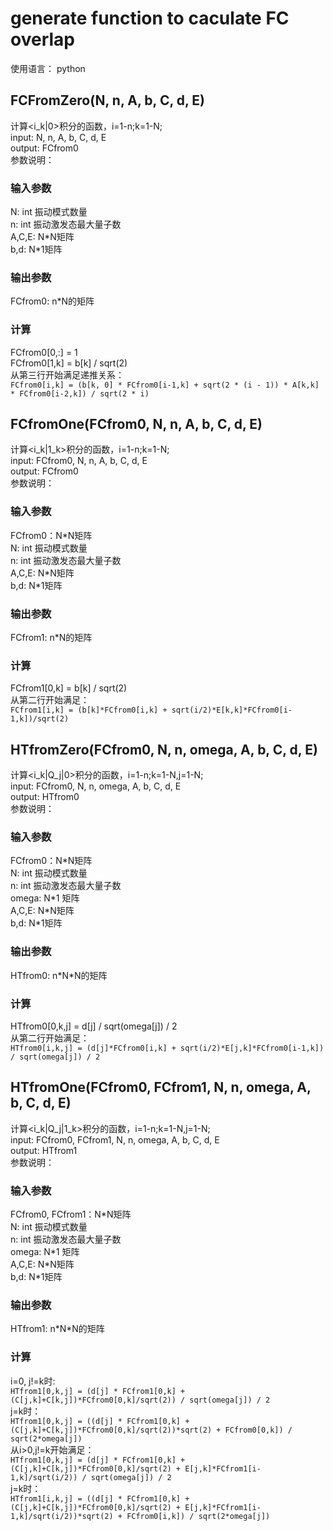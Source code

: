 # generate function to caculate FC overlap
使用语言： python
## FCFromZero(N, n, A, b, C, d, E)
计算<i_k|0>积分的函数，i=1-n;k=1-N; <br>
input: N, n, A, b, C, d, E <br>
output: FCfrom0 <br>
参数说明： <br>
### 输入参数
N: int 振动模式数量 <br>
n: int 振动激发态最大量子数 <br>
A,C,E: N\*N矩阵 <br>
b,d: N\*1矩阵 <br>
### 输出参数
FCfrom0: n\*N的矩阵
### 计算
FCfrom0[0,:] = 1 <br>
FCfrom0[1,k] = b[k] / sqrt(2) <br>
从第三行开始满足递推关系：<br>
`FCfrom0[i,k] = (b[k, 0] * FCfrom0[i-1,k] + sqrt(2 * (i - 1)) * A[k,k] * FCfrom0[i-2,k]) / sqrt(2 * i)`

## FCfromOne(FCfrom0, N, n, A, b, C, d, E)
计算<i_k|1_k>积分的函数，i=1-n;k=1-N; <br>
input: FCfrom0, N, n, A, b, C, d, E <br>
output: FCfrom0 <br>
参数说明： <br>
### 输入参数
FCfrom0：N*N矩阵 <br>
N: int 振动模式数量 <br>
n: int 振动激发态最大量子数 <br>
A,C,E: N\*N矩阵 <br>
b,d: N\*1矩阵 <br>
### 输出参数
FCfrom1: n\*N的矩阵
### 计算
FCfrom1[0,k] = b[k] / sqrt(2) <br>
从第二行开始满足：<br>
`FCfrom1[i,k] = (b[k]*FCfrom0[i,k] + sqrt(i/2)*E[k,k]*FCfrom0[i-1,k])/sqrt(2)`

## HTfromZero(FCfrom0, N, n, omega, A, b, C, d, E)
计算<i_k|Q_j|0>积分的函数，i=1-n;k=1-N,j=1-N; <br>
input: FCfrom0, N, n, omega, A, b, C, d, E <br>
output: HTfrom0 <br>
参数说明： <br>
### 输入参数
FCfrom0：N*N矩阵 <br>
N: int 振动模式数量 <br>
n: int 振动激发态最大量子数 <br>
omega: N\*1 矩阵 <br>
A,C,E: N\*N矩阵 <br>
b,d: N\*1矩阵 <br>
### 输出参数
HTfrom0: n\*N\*N的矩阵
### 计算
HTfrom0[0,k,j] = d[j] / sqrt(omega[j]) / 2 <br>
从第二行开始满足：<br>
`HTfrom0[i,k,j] = (d[j]*FCfrom0[i,k] + sqrt(i/2)*E[j,k]*FCfrom0[i-1,k]) / sqrt(omega[j]) / 2`

## HTfromOne(FCfrom0, FCfrom1, N, n, omega, A, b, C, d, E)
计算<i_k|Q_j|1_k>积分的函数，i=1-n;k=1-N,j=1-N; <br>
input: FCfrom0, FCfrom1, N, n, omega, A, b, C, d, E <br>
output: HTfrom1 <br>
参数说明： <br>
### 输入参数
FCfrom0, FCfrom1：N*N矩阵 <br>
N: int 振动模式数量 <br>
n: int 振动激发态最大量子数 <br>
omega: N\*1 矩阵 <br>
A,C,E: N\*N矩阵 <br>
b,d: N\*1矩阵 <br>
### 输出参数
HTfrom1: n\*N\*N的矩阵
### 计算
i=0, j!=k时: <br>
`HTfrom1[0,k,j] = (d[j] * FCfrom1[0,k] + (C[j,k]+C[k,j])*FCfrom0[0,k]/sqrt(2)) / sqrt(omega[j]) / 2 ` <br>
j=k时：<br>
`HTfrom1[0,k,j] = ((d[j] * FCfrom1[0,k] + (C[j,k]+C[k,j])*FCfrom0[0,k]/sqrt(2))*sqrt(2) + FCfrom0[0,k]) / sqrt(2*omega[j])  ` <br>
从i>0,j!=k开始满足：<br>
`HTfrom1[0,k,j] = (d[j] * FCfrom1[0,k] + (C[j,k]+C[k,j])*FCfrom0[0,k]/sqrt(2) + E[j,k]*FCfrom1[i-1,k]/sqrt(i/2)) / sqrt(omega[j]) / 2 ` <br>
j=k时：<br>
`HTfrom1[i,k,j] = ((d[j] * FCfrom1[0,k] + (C[j,k]+C[k,j])*FCfrom0[0,k]/sqrt(2) + E[j,k]*FCfrom1[i-1,k]/sqrt(i/2))*sqrt(2) + FCfrom0[i,k]) / sqrt(2*omega[j])  ` <br>
